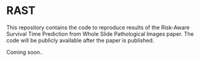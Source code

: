 # RAST

This repository contains the code to reproduce results of the Risk-Aware Survival Time Prediction from Whole Slide Pathological Images paper.
The code will be publicly available after the paper is published.

Coming soon..
